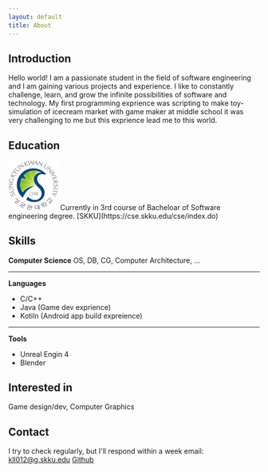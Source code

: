 ```yaml
---
layout: default
title: About
---
```

## Introduction
Hello world!
I am a passionate student in the field of software engineering and I am gaining various projects and experience. I like to constantly challenge, learn, and grow the infinite possibilities of software and technology.
My first programming exprience was scripting to make toy-simulation of icecream market with game maker at middle school it was very challenging to me but this exprience lead me to this world.

## Education
<img src="../images/skku_s.png" class="right" width="100"/>
Currently in 3rd course of Bacheloar of Software engineering degree.
[SKKU](https://cse.skku.edu/cse/index.do)

## Skills
**Computer Science**
OS, DB, CG, Computer Architecture, ...

---
**Languages**
- C/C++
- Java (Game dev exprience)
- Kotiln (Android app build expreience)

---
**Tools**
- Unreal Engin 4
- Blender

## Interested in
Game design/dev, Computer Graphics

## Contact
I try to check regularly, but I'll respond within a week
email: kll012@g.skku.edu
[Github](https://github.com/jeakyungc)
